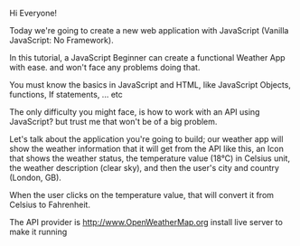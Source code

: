 Hi Everyone!

Today we're going to create a new web application with JavaScript (Vanilla JavaScript: No Framework).

In this tutorial, a JavaScript Beginner can create a functional Weather App with ease. and won't face any problems doing that.

You must know the basics in JavaScript and HTML, like JavaScript Objects, functions, If statements, ... etc

The only difficulty you might face, is how to work with an API using JavaScript? but trust me that won't be of a big problem.

Let's talk about the application you're going to build; our weather app will show the weather information that it will get from the API like this, an Icon that shows the weather status, the temperature value (18°C) in Celsius unit, the weather description (clear sky), and then the user's city and country (London, GB).

When the user clicks on the temperature value, that will convert it from Celsius to Fahrenheit.

The API provider is http://www.OpenWeatherMap.org
install live server to make it running
